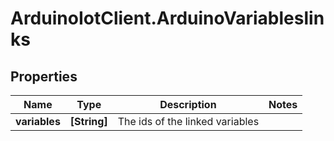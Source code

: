 # ArduinoIotClient.ArduinoVariableslinks

## Properties

Name | Type | Description | Notes
------------ | ------------- | ------------- | -------------
**variables** | **[String]** | The ids of the linked variables | 


